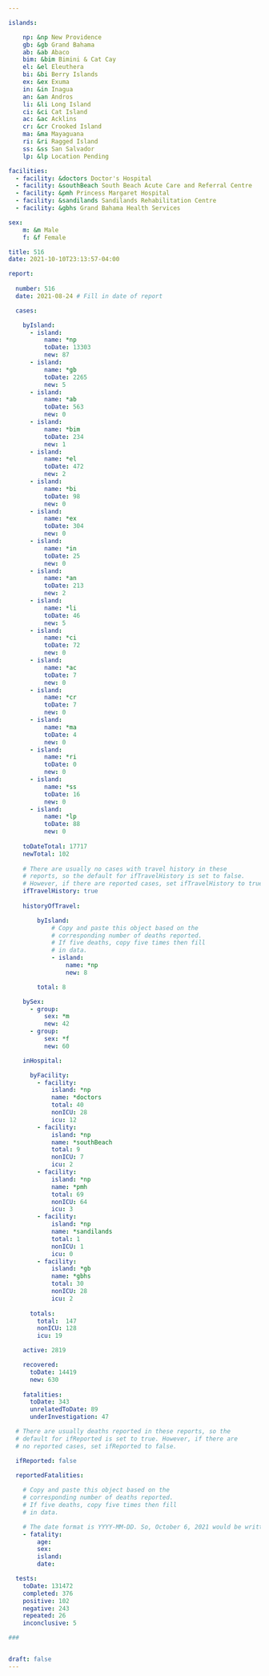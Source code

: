 ```yaml
---

islands:

    np: &np New Providence
    gb: &gb Grand Bahama
    ab: &ab Abaco
    bim: &bim Bimini & Cat Cay
    el: &el Eleuthera
    bi: &bi Berry Islands
    ex: &ex Exuma
    in: &in Inagua
    an: &an Andros
    li: &li Long Island
    ci: &ci Cat Island
    ac: &ac Acklins
    cr: &cr Crooked Island
    ma: &ma Mayaguana
    ri: &ri Ragged Island
    ss: &ss San Salvador
    lp: &lp Location Pending

facilities:
  - facility: &doctors Doctor's Hospital
  - facility: &southBeach South Beach Acute Care and Referral Centre
  - facility: &pmh Princess Margaret Hospital
  - facility: &sandilands Sandilands Rehabilitation Centre
  - facility: &gbhs Grand Bahama Health Services

sex:
    m: &m Male
    f: &f Female

title: 516
date: 2021-10-10T23:13:57-04:00

report:
  
  number: 516
  date: 2021-08-24 # Fill in date of report

  cases:

    byIsland:
      - island:
          name: *np 
          toDate: 13303
          new: 87
      - island:
          name: *gb 
          toDate: 2265
          new: 5
      - island:
          name: *ab 
          toDate: 563 
          new: 0
      - island:
          name: *bim
          toDate: 234
          new: 1
      - island:
          name: *el 
          toDate: 472
          new: 2
      - island:
          name: *bi
          toDate: 98
          new: 0
      - island:
          name: *ex 
          toDate: 304
          new: 0
      - island:
          name: *in 
          toDate: 25
          new: 0
      - island:
          name: *an 
          toDate: 213
          new: 2
      - island:
          name: *li 
          toDate: 46
          new: 5
      - island:
          name: *ci 
          toDate: 72
          new: 0
      - island:
          name: *ac 
          toDate: 7 
          new: 0
      - island:
          name: *cr 
          toDate: 7 
          new: 0
      - island:
          name: *ma 
          toDate: 4 
          new: 0
      - island:
          name: *ri 
          toDate: 0
          new: 0
      - island:
          name: *ss  
          toDate: 16
          new: 0
      - island:
          name: *lp 
          toDate: 88
          new: 0
    
    toDateTotal: 17717
    newTotal: 102
    
    # There are usually no cases with travel history in these  
    # reports, so the default for ifTravelHistory is set to false. 
    # However, if there are reported cases, set ifTravelHistory to true.
    ifTravelHistory: true
    
    historyOfTravel:

        byIsland:
            # Copy and paste this object based on the
            # corresponding number of deaths reported.
            # If five deaths, copy five times then fill
            # in data.
            - island: 
                name: *np
                new: 8

        total: 8

    bySex:
      - group:
          sex: *m
          new: 42
      - group:
          sex: *f
          new: 60

    inHospital:

      byFacility:
        - facility:
            island: *np
            name: *doctors
            total: 40
            nonICU: 28
            icu: 12
        - facility:
            island: *np
            name: *southBeach
            total: 9
            nonICU: 7
            icu: 2
        - facility:
            island: *np
            name: *pmh
            total: 69
            nonICU: 64
            icu: 3
        - facility:
            island: *np
            name: *sandilands
            total: 1
            nonICU: 1
            icu: 0
        - facility:
            island: *gb
            name: *gbhs
            total: 30
            nonICU: 28
            icu: 2
      
      totals: 
        total:  147   
        nonICU: 128
        icu: 19

    active: 2819

    recovered:  
      toDate: 14419
      new: 630
    
    fatalities:
      toDate: 343
      unrelatedToDate: 89
      underInvestigation: 47

  # There are usually deaths reported in these reports, so the 
  # default for ifReported is set to true. However, if there are 
  # no reported cases, set ifReported to false.

  ifReported: false

  reportedFatalities:
    
    # Copy and paste this object based on the
    # corresponding number of deaths reported.
    # If five deaths, copy five times then fill
    # in data.

    # The date format is YYYY-MM-DD. So, October 6, 2021 would be written as 2021-10-06.
    - fatality: 
        age: 
        sex: 
        island: 
        date: 

  tests:
    toDate: 131472
    completed: 376
    positive: 102
    negative: 243
    repeated: 26
    inconclusive: 5

###


draft: false
---
```

